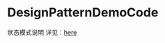 # DesignPatternDemoCode
状态模式说明
详见：[here](http://xusx1024.com/2017/05/26/design-patterns-state-pattern/)
